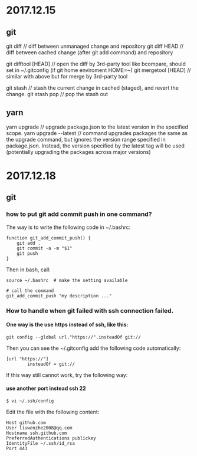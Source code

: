 # 2017.12.15
## git
git diff // diff between unmanaged change and repository
git diff HEAD // diff between cached change (after git add command) and repository


git difftool [HEAD] // open the diff by 3rd-party tool like bcompare, should set in ~/.gitconfig (if git home enviroment HOME=~)
git mergetool [HEAD] // similar with above but for merge by 3rd-party tool

git stash // stash the current change in cached (staged), and revert the change.
git stash pop // pop the stash out

## yarn
yarn upgrade // upgrade package.json to the latest version in the specified scope.
yarn upgrade --latest // command upgrades packages the same as the upgrade command, but ignores the version range specified in package.json. Instead, the version specified by the latest tag will be used (potentially upgrading the packages across major versions)

# 2017.12.18
## git
### how to put git add commit push in one command?
The way is to write the following code in ~/.bashrc:
```
function git_add_commit_push() {
    git add .
    git commit -a -m "$1"
    git push
}
```
Then in bash, call:
```
source ~/.bashrc  # make the setting available

# call the command
git_add_commit_push "my description ..."
```
### How to handle when git failed with ssh connection failed.
#### One way is the use https instead of ssh, like this:
```
git config --global url."https://".insteadOf git://
```
Then you can see the ~/.gitconfig add the following code automatically:
```
[url "https://"]
        insteadOf = git://
```
If this way still cannot work, try the following way:
#### use another port instead ssh 22
```
$ vi ~/.ssh/config
```
Edit the file with the following content:
```
Host github.com
User liuwenzhe2008@qq.com
Hostname ssh.github.com
PreferredAuthentications publickey
IdentityFile ~/.ssh/id_rsa
Port 443
```

